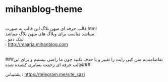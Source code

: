 # mihanblog-theme
<br>قالب حرفه ای میهن بلاگ
این قالب به صورت html <br>میباشد
مناسب برای وبلاگ های میهن بلاگ میباشد<br>.
لینک دمو<br> : http://maarja.mihanblog.com

<br>###تقاضامندیم متن کپی رایت را تغییر و یا حذف نکنید چون ما راضی نیستیم و برای این قالب حرفه ای زحمت بسایری کشیده شده###

پشتیبانی : https://telegram.me/site_sazi
